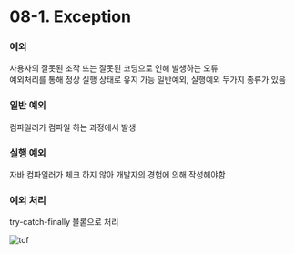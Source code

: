 # 08-1. Exception

<h3>예외</h3>

사용자의 잘못된 조작 또는 잘못된 코딩으로 인해 발생하는 오류  
예외처리를 통해 정상 실행 상태로 유지 가능
일반예외, 실행예외 두가지 종류가 있음

<h3>일반 예외</h3>

컴파일러가 컴파일 하는 과정에서 발생

<h3>실행 예외</h3>

자바 컴파일러가 체크 하지 않아 개발자의 경험에 의해 작성해야함

<h3>예외 처리</h3>

try-catch-finally 블롣으로 처리

![tcf](https://user-images.githubusercontent.com/102217688/179943634-ea8674ac-3f16-4cb5-847b-df66c8f9d4c9.png)
